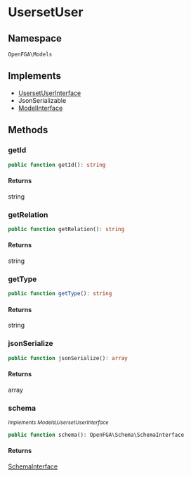 # UsersetUser


## Namespace
`OpenFGA\Models`

## Implements
* [UsersetUserInterface](Models/UsersetUserInterface.md)
* JsonSerializable
* [ModelInterface](Models/ModelInterface.md)



## Methods
### getId


```php
public function getId(): string
```



#### Returns
string

### getRelation


```php
public function getRelation(): string
```



#### Returns
string

### getType


```php
public function getType(): string
```



#### Returns
string

### jsonSerialize


```php
public function jsonSerialize(): array
```



#### Returns
array

### schema

*<small>Implements Models\UsersetUserInterface</small>*  

```php
public function schema(): OpenFGA\Schema\SchemaInterface
```



#### Returns
[SchemaInterface](Schema/SchemaInterface.md)

